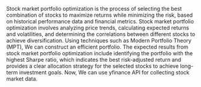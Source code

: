 Stock market portfolio optimization is the process of selecting the best combination of stocks to maximize returns while minimizing the risk, based on historical performance data and financial metrics.
Stock market portfolio optimization involves analyzing price trends, calculating expected returns and volatilities, and determining the correlations between different stocks to achieve diversification. Using techniques such as Modern Portfolio Theory (MPT), We can construct an efficient portfolio.
The expected results from stock market portfolio optimization include identifying the portfolio with the highest Sharpe ratio, which indicates the best risk-adjusted return and provides a clear allocation strategy for the selected stocks to achieve long-term investment goals.
Now, We can use yfinance API for collecting stock market data.
